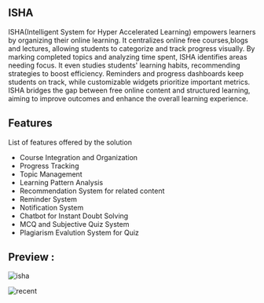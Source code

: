 ## ISHA
ISHA(Intelligent System for Hyper Accelerated Learning) empowers learners by organizing their online learning. It centralizes online free courses,blogs and lectures, allowing students to categorize and track progress visually. By marking completed topics and analyzing time spent, ISHA identifies areas needing focus. It even studies students' learning habits, recommending strategies to boost efficiency. Reminders and progress dashboards keep students on track, while customizable widgets prioritize important metrics. ISHA bridges the gap between free online content and structured learning, aiming to improve outcomes and enhance the overall learning experience.

## Features
List of features offered by the solution

- Course Integration and Organization
- Progress Tracking
- Topic Management
- Learning Pattern Analysis
- Recommendation System for related content
- Reminder System
- Notification System
- Chatbot for Instant Doubt Solving
- MCQ and Subjective Quiz System
- Plagiarism Evalution System for Quiz


## Preview : 

![isha](https://github.com/user-attachments/assets/4a2a2947-2a92-46dc-b819-540dc154b61a)


![recent](https://github.com/user-attachments/assets/07ec6a50-2cd2-4c73-aae6-5a9918a429e7)



